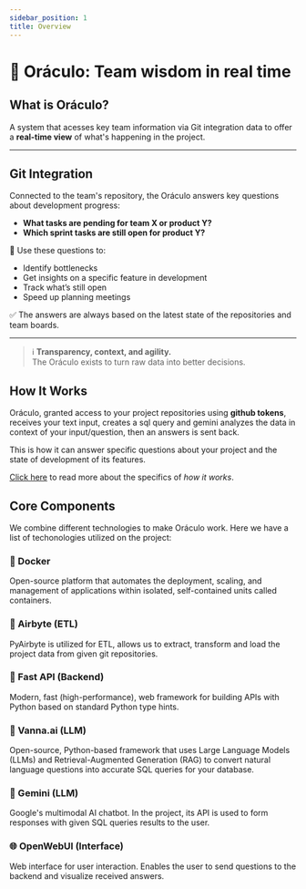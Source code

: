 ```yaml
---
sidebar_position: 1
title: Overview
---
```


# 🧙 Oráculo: Team wisdom in real time

## What is Oráculo?

A system that acesses key team information via Git integration data to offer a **real-time view** of what's happening in the project.

---

## Git Integration

Connected to the team's repository, the Oráculo answers key questions about development progress:

- **What tasks are pending for team X or product Y?**
- **Which sprint tasks are still open for product Y?**

🧭 Use these questions to:
- Identify bottlenecks
- Get insights on a specific feature in development
- Track what’s still open
- Speed up planning meetings

✅ The answers are always based on the latest state of the repositories and team boards.

---

> ℹ️ **Transparency, context, and agility.**  
> The Oráculo exists to turn raw data into better decisions.

## How It Works

Oráculo, granted access to your project repositories using **github tokens**, receives your text input, creates a sql query and gemini analyzes the data in context of your input/question, then an answers is sent back.

This is how it can answer specific questions about your project and the state of development of its features.

[Click here]() to read more about the specifics of _how it works_.

## Core Components

We combine different technologies to make Oráculo work. Here we have a list of techonologies utilized on the project:

### 🐳 Docker

Open-source platform that automates the deployment, scaling, and management of applications within isolated, self-contained units called containers.

### 🔄 Airbyte (ETL)

PyAirbyte is utilized for ETL, allows us to extract, transform and load the project data from given git repositories.

### 🔌 Fast API (Backend)

Modern, fast (high-performance), web framework for building APIs with Python based on standard Python type hints.

### 🧠 Vanna.ai (LLM)

Open-source, Python-based framework that uses Large Language Models (LLMs) and Retrieval-Augmented Generation (RAG) to convert natural language questions into accurate SQL queries for your database.

### 🧠 Gemini (LLM)

Google's multimodal AI chatbot. In the project, its API is used to form responses with given SQL queries results to the user.

### 🌐 OpenWebUI (Interface)

Web interface for user interaction. Enables the user to send questions to the backend and visualize received answers.